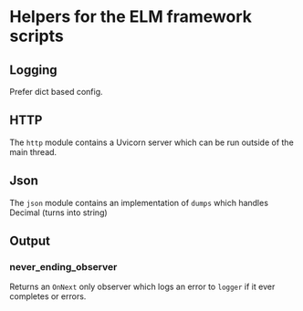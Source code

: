# Helpers for the ELM framework scripts

## Logging

Prefer dict based config.

## HTTP

The `http` module contains a Uvicorn server which can be run outside of the main thread.

## Json

The `json` module contains an implementation of `dumps` which handles Decimal (turns into string)

## Output

### never_ending_observer

Returns an `OnNext` only observer which logs an error to `logger` if it ever completes or errors.